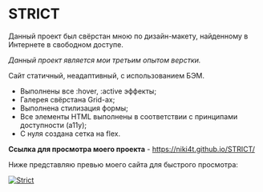 # STRICT

Данный проект был свёрстан мною по дизайн-макету, найденному в Интернете в свободном доступе.

*Данный проект является мои третьим опытом верстки.*

Сайт статичный, неадаптивный, с использованием БЭМ.
 - Выполнены все :hover, :active эффекты;
 - Галерея свёрстана Grid-ах;
 - Выполнена стилизация формы;
 - Все элементы HTML выполнены в соответствии с принципами доступности (a11y);
 - С нуля создана сетка на flex.

**Ссылка для просмотра моего проекта** - https://niki4t.github.io/STRICT/

Ниже представляю превью моего сайта для быстрого просмотра:

<a href="https://ibb.co/S3ysg67"><img src="https://i.ibb.co/sVRm4gJ/Strict.png" alt="Strict" border="0"></a>
